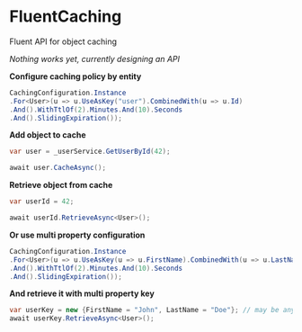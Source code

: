 # FluentCaching
Fluent API for object caching 

*Nothing works yet, currently designing an API*

**Configure caching policy by entity**
```csharp
CachingConfiguration.Instance
.For<User>(u => u.UseAsKey("user").CombinedWith(u => u.Id)
.And().WithTtlOf(2).Minutes.And(10).Seconds
.And().SlidingExpiration());
```
**Add object to cache**
```csharp
var user = _userService.GetUserById(42);

await user.CacheAsync();
```

**Retrieve object from cache**
```csharp
var userId = 42;

await userId.RetrieveAsync<User>();

```

**Or use multi property configuration**
```csharp
CachingConfiguration.Instance
.For<User>(u => u.UseAsKey(u => u.FirstName).CombinedWith(u => u.LastName)
.And().WithTtlOf(2).Minutes.And(10).Seconds
.And().SlidingExpiration());

```

**And retrieve it with multi property key**
```csharp
var userKey = new {FirstName = "John", LastName = "Doe"}; // may be any class with corresponding properties
await userKey.RetrieveAsync<User>();
```

